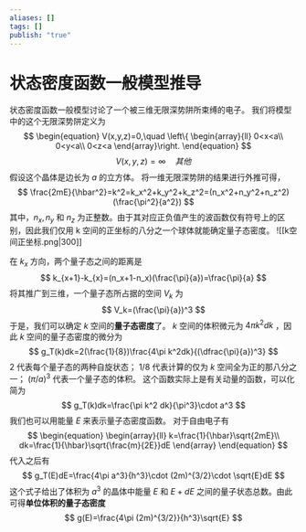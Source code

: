 ```yaml
---
aliases: []
tags: []
publish: "true"
---
```

# 状态密度函数一般模型推导

状态密度函数一般模型讨论了一个被三维无限深势阱所束缚的电子。
我们将模型中的这个无限深势阱定义为
$$
\begin{equation}
V(x,y,z)=0,\quad
\left\{
	\begin{array}{ll}
		0<x<a\\
		0<y<a\\
		0<z<a
	\end{array}\right.
\end{equation}
$$
$$
V(x,y,z)=\infty \quad 其他
$$
假设这个晶体是边长为 $a$ 的立方体。
将一维无限深势阱的结果进行外推可得，
$$
\frac{2mE}{\hbar^2}=k^2=k_x^2+k_y^2+k_z^2=(n_x^2+n_y^2+n_z^2)(\frac{\pi^2}{a^2})
$$
其中，$n_x,n_y$ 和 $n_z$ 为正整数。由于其对应正负值产生的波函数仅有符号上的区别，因此我们仅用 k 空间的正坐标的八分之一个球体就能确定量子态密度。
![[k空间正坐标.png|300]]

在 $k_x$ 方向，两个量子态之间的距离是
$$
k_{x+1}-k_{x}=(n_x+1-n_x)(\frac{\pi}{a})=\frac{\pi}{a}
$$
将其推广到三维，一个量子态所占据的空间 $V_k$ 为
$$
V_k=(\frac{\pi}{a})^3
$$
于是，我们可以确定 $k$ 空间的**量子态密度**了。
$k$ 空间的体积微元为 $4\pi k^2dk$ ，因此 $k$ 空间的量子态密度的微分为
$$
g_T(k)dk=2(\frac{1}{8})\frac{4\pi k^2dk}{(\dfrac{\pi}{a})^3}
$$
2 代表每个量子态的两种自旋状态； $1/8$ 代表计算的仅为 $k$ 空间全为正的那八分之一； $(\pi/a)^3$ 代表一个量子态的体积。
这个函数实际上是有关动量的函数，可以化简为
$$
g_T(k)dk=\frac{\pi k^2 dk}{\pi^3}\cdot a^3
$$
我们也可以用能量 $E$ 来表示量子态密度函数。
对于自由电子有
$$
\begin{equation}
	\begin{array}{ll}
		k=\frac{1}{\hbar}\sqrt{2mE}\\
		dk=\frac{1}{\hbar}\sqrt{\frac{m}{2E}}dE
	\end{array}
\end{equation}
$$
代入之后有
$$
g_T(E)dE=\frac{4\pi a^3}{h^3}\cdot (2m)^{3/2}\cdot \sqrt{E}dE
$$
这个式子给出了体积为 $a^3$ 的晶体中能量 $E$ 和 $E+dE$ 之间的量子状态总数。由此可得**单位体积的量子态密度**
$$
g(E)=\frac{4\pi (2m)^{3/2}}{h^3}\sqrt{E}
$$
